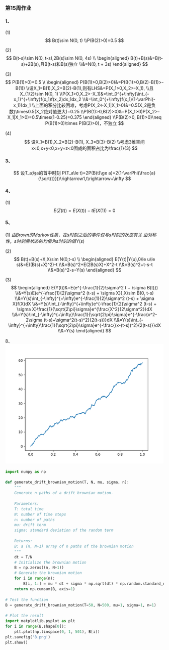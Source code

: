 ### 第15周作业

#### 1、
(1)
$$
B(t)\sim N(0, t)
\\P(B(2)>0)=0.5
$$

(2)
$$
B(t-s)\sim N(0, t-s),2B(s)\sim N(0, 4s)
\\
\begin{aligned}
    B(t)+B(s)&=B(t-s)+2B(s),且B(t-s)和B(s)独立
    \\&=N(0, t + 3s)
\end{aligned}
$$

(3)
$$
P(B(1)>0)=0.5
\\
\begin{aligned}
    P(B(1)>0,B(2)>0)&=P(B(1)>0,B(2)-B(1)>-B(1))
    \\设X_1=B(1),X_2=B(2)-B(1),则有LHS&=P(X_1>0,X_2>-X_1),
    \\且X_{1/2}\sim N(0, 1)
    \\P(X_1>0,X_2>-X_1)&=\int_0^{+\infty}\int_{-x_1}^{+\infty}f(x_1)f(x_2)dx_1dx_2
    \\&=\int_0^{+\infty}f(x_1)(1-\varPhi(-x_1))dx_1
    \\上面的积分比较困难，考虑P(X_2<-X_1|X_1>0)&=0.5(X_2是负数)\times0.5(X_2绝对值更大)=0.25
    \\P(B(1)>0,B(2)>0)&=P(X_1>0)P(X_2>-X_1|X_1>0)=0.5\times(1-0.25)=0.375
\end{aligned}
\\P(B(2)>0, B(1)>0)\neq P(B(1)>0)\times P(B(2)>0)，不独立
$$

(4)
$$
设X_1=B(1),X_2=B(2)-B(1), X_3=B(3)-B(2)
\\考虑3维空间x<0,x+y<0,x+y+z<0围成的面积占比为\frac{1}{3}
$$

#### 3、
$$
设T_a为a的首中时刻
P(T_a\le t)=2P(B(t)\ge a)=2(1-\varPhi(\frac{a}{\sqrt{t}}))\rightarrow1,t\rightarrow+\infty
$$

#### 4、
(1)
$$
E(Z(t))=E(X(t))-tE(X(1))=0
$$

#### 5、
(1)
$由Brown的Markov性质，在s时刻之后的事件仅与s时刻的状态有关$
$由对称性，s时刻后状态的均值为s时刻的值Y(s)$

(2)
$$
B(t)=B(s)+X,X\sim N(0,t-s)
\\
\begin{aligned}
    E(Y(t)|Y(u),0\le u\le s)&=E((B(s)+X)^2)-t
    \\&=B(s)^2+E(2B(s)X)+X^2-t
    \\&=B(s)^2+t-s-t
    \\&=B(s)^2-s=Y(s)
\end{aligned}
$$

(3)
$$
\begin{aligned}
    E(Y(t))&=E(e^{-\frac{1}{2}\sigma^2 t + \sigma B(t)})
    \\&=Y(s)E(e^{-\frac{1}{2}\sigma^2 (t-s) + \sigma X}),X\sim B(0, t-s)
    \\&=Y(s)\int_{-\infty}^{+\infty}e^{-\frac{1}{2}\sigma^2 (t-s) + \sigma X}f(X)dX
    \\&=Y(s)\int_{-\infty}^{+\infty}e^{-\frac{1}{2}\sigma^2 (t-s) + \sigma X}\frac{1}{\sqrt{2\pi}\sigma}e^{\frac{X^2}{2\sigma^2}}dX
    \\&=Y(s)\int_{-\infty}^{+\infty}\frac{1}{\sqrt{2\pi}\sigma}e^{-\frac{x^2-2\sigma (t-s)+\sigma^2(t-s)^2}{2(t-s)}}dX
    \\&=Y(s)\int_{-\infty}^{+\infty}\frac{1}{\sqrt{2\pi}\sigma}e^{-\frac{(x-(t-s))^2}{2(t-s)}}dX
    \\&=Y(s)
\end{aligned}
$$

8、
!['8.png'](8.png)

```python
import numpy as np

def generate_drift_brownian_motion(T, N, mu, sigma, n):
    """
    Generate n paths of a drift brownian motion.
    
    Parameters:
    T: total time
    N: number of time steps
    n: number of paths
    mu: drift term
    sigma: standard deviation of the random term
    
    Returns:
    B: a (n, N+1) array of n paths of the brownian motion
    """
    dt = T/N
    # Initialize the brownian motion
    B = np.zeros((n, N+1))
    # Generate the brownian motion
    for i in range(n):
        B[i, 1:] = mu * dt + sigma * np.sqrt(dt) * np.random.standard_normal(size=N)
    return np.cumsum(B, axis=1)

# Test the function
B = generate_drift_brownian_motion(T=50, N=500, mu=1, sigma=1, n=1)

# Plot the result
import matplotlib.pyplot as plt
for i in range(B.shape[0]):
    plt.plot(np.linspace(0, 1, 501), B[i])
plt.savefig('8.png')
plt.show()
